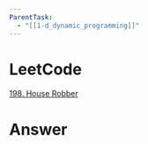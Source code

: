 ```yaml
---
ParentTask:
  - "[[1-d_dynamic_programming]]"
---
```


# LeetCode
[198. House Robber](https://leetcode.com/problems/house-robber/)

# Answer
```Cpp
``` 